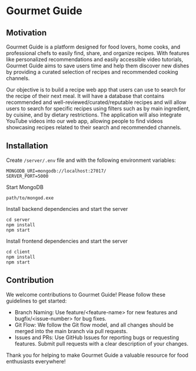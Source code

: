 # Gourmet Guide

## Motivation
Gourmet Guide is a platform designed for food lovers, home cooks, and professional chefs to easily find, share, and organize recipes. With features like personalized recommendations and easily accessible video tutorials, Gourmet Guide aims to save users time and help them discover new dishes by providing a curated selection of recipes and recommended cooking channels.

Our objective is to build a recipe web app that users can use to search for the recipe of their next meal. It will have a database that contains recommended and well-reviewed/curated/reputable recipes and will allow users to search for specific recipes using filters such as by main ingredient, by cuisine, and by dietary restrictions. The application will also integrate YouTube videos into our web app, allowing people to find videos showcasing recipes related to their search and recommended channels.

## Installation
Create `/server/.env` file and with the following environment variables:
```
MONGODB_URI=mongodb://localhost:27017/
SERVER_PORT=5000
```
Start MongoDB
```
path/to/mongod.exe
```
Install backend dependencies and start the server
```
cd server
npm install
npm start
```
Install frontend dependencies and start the server
```
cd client
npm install
npm start
```

## Contribution
We welcome contributions to Gourmet Guide\! Please follow these guidelines to get started:

* Branch Naming: Use feature/\<feature-name\> for new features and bugfix/\<issue-number\> for bug fixes.  
* Git Flow: We follow the Git flow model, and all changes should be merged into the main branch via pull requests.  
* Issues and PRs: Use GitHub Issues for reporting bugs or requesting features. Submit pull requests with a clear description of your changes.

Thank you for helping to make Gourmet Guide a valuable resource for food enthusiasts everywhere\!  